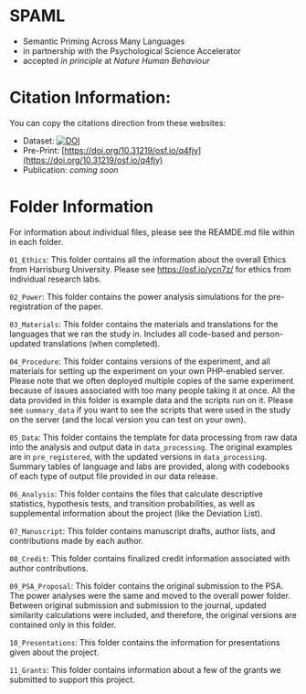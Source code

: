 # SPAML

- Semantic Priming Across Many Languages 
- in partnership with the Psychological Science Accelerator
- accepted *in principle* at *Nature Human Behaviour*

# Citation Information:

You can copy the citations direction from these websites: 

- Dataset: [![DOI](https://zenodo.org/badge/DOI/10.5281/zenodo.10888832.svg)](https://doi.org/10.5281/zenodo.10888832)
- Pre-Print: [https://doi.org/10.31219/osf.io/q4fjy](https://doi.org/10.31219/osf.io/q4fjy)
- Publication: *coming soon*

# Folder Information

For information about individual files, please see the REAMDE.md file within in each folder. 

`01_Ethics`: This folder contains all the information about the overall Ethics from Harrisburg University. Please see https://osf.io/ycn7z/ for ethics from individual research labs.

`02_Power`: This folder contains the power analysis simulations for the pre-registration of the paper. 

`03_Materials`: This folder contains the materials and translations for the languages that we ran the study in. Includes all code-based and person-updated translations (when completed). 

`04_Procedure`: This folder contains versions of the experiment, and all materials for setting up the experiment on your own PHP-enabled server. Please note that we often deployed multiple copies of the same experiment because of issues associated with too many people taking it at once. All the data provided in this folder is example data and the scripts run on it. Please see `summary_data` if you want to see the scripts that were used in the study on the server (and the local version you can test on your own). 

`05_Data`: This folder contains the template for data processing from raw data into the analysis and output data in `data_processing`. The original examples are in `pre_registered`, with the updated versions in `data_processing`. Summary tables of language and labs are provided, along with codebooks of each type of output file provided in our data release. 

`06_Analysis`: This folder contains the files that calculate descriptive statistics, hypothesis tests, and transition probabilities, as well as supplemental information about the project (like the Deviation List). 

`07_Manuscript`: This folder contains manuscript drafts, author lists, and contributions made by each author. 

`08_Credit`: This folder contains finalized credit information associated with author contributions. 

`09_PSA_Proposal`: This folder contains the original submission to the PSA. The power analyses were the same and moved to the overall power folder. Between original submission and submission to the journal, updated similarity calculations were included, and therefore, the original versions are contained only in this folder.

`10_Presentations`: This folder contains the information for presentations given about the project. 

`11_Grants`: This folder contains information about a few of the grants we submitted to support this project. 
